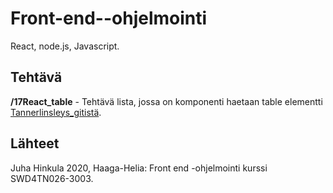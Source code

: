 # Front-end--ohjelmointi
React, node.js, Javascript.


## Tehtävä
**/17React_table** - Tehtävä lista, jossa on komponenti haetaan table elementti [Tannerlinsleys_gitistä](https://github.com/tannerlinsley/react-table/tree/v6#custom-cell-header-and-footer-rendering).

## Lähteet
Juha Hinkula 2020, Haaga-Helia: Front end -ohjelmointi kurssi SWD4TN026-3003.
